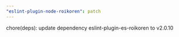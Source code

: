```yaml
---
"eslint-plugin-node-roikoren": patch
---
```


chore(deps): update dependency eslint-plugin-es-roikoren to v2.0.10
